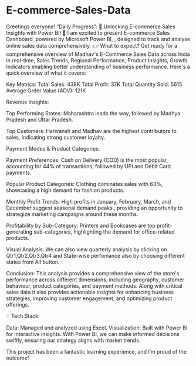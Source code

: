 # E-commerce-Sales-Data
Greetings everyone! 
“Daily Progress”: 🌟 Unlocking E-commerce Sales Insights with Power BI! 🌟
I am excited to present E-commerce Sales Dashboard, powered by Microsoft Power BI, , designed to track and analyse online sales data comprehensively.
👉 What to expect?
Get ready for a comprehensive overview of Madhav's E-Commerce Sales Data across India in real-time, Sales Trends, Regional Performance, Product Insights, Growth Indicators enabling better understanding of business performance.
Here's a quick overview of what it covers:

Key Metrics:
Total Sales: 438K
Total Profit: 37K
Total Quantity Sold: 5615
Average Order Value (AOV): 121K

Revenue Insights:

Top Performing States: 
Maharashtra leads the way, followed by Madhya Pradesh and Uttar Pradesh.

Top Customers:
Harivansh and Madhav are the highest contributors to sales, indicating strong customer loyalty.

Payment Modes & Product Categories:

Payment Preferences:
Cash on Delivery (COD) is the most popular, accounting for 44% of transactions, followed by UPI and Debit Card payments.

Popular Product Categories:
Clothing dominates sales with 63%, showcasing a high demand for fashion products.

Monthly Profit Trends: High profits in January, February, March, and December suggest seasonal demand peaks., providing an opportunity to strategize marketing campaigns around these months.

Profitability by Sub-Category:
Printers and Bookcases are top profit-generating sub-categories, highlighting the demand for office-related products.

Visual Analysis:
We can also view quarterly analysis by clicking on Qtr1,Qtr2,Qtr3,Qtr4 and State-wise perfomance also by choosing different states from All button.

Conclusion:
This analysis provides a comprehensive view of the store's performance across different dimensions, including geography, customer behaviour, product categories, and payment methods. 
Along with critical sales data it also provides actionable insights for enhancing business strategies, improving customer engagement, and optimizing product offerings.

💡 Tech Stack:

Data: Managed and analyzed using Excel.
Visualization: Built with Power BI for interactive insights.
With Power BI, we can make informed decisions swiftly, ensuring our strategy aligns with market trends.

This project has been a fantastic learning experience, and I’m proud of the outcome!


